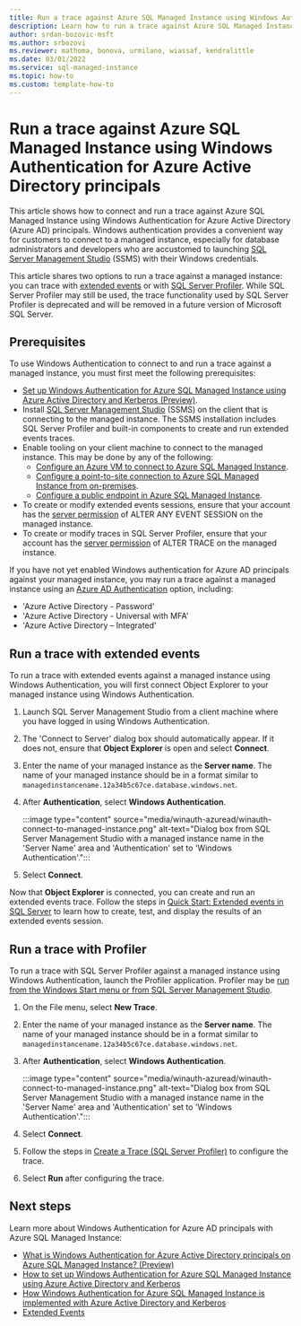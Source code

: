 ```yaml
---
title: Run a trace against Azure SQL Managed Instance using Windows Authentication for Azure Active Directory principals
description: Learn how to run a trace against Azure SQL Managed Instance using Authentication for Azure Active Directory principals
author: srdan-bozovic-msft
ms.author: srbozovi
ms.reviewer: mathoma, bonova, urmilano, wiassaf, kendralittle
ms.date: 03/01/2022
ms.service: sql-managed-instance
ms.topic: how-to
ms.custom: template-how-to
---
```


# Run a trace against Azure SQL Managed Instance using Windows Authentication for Azure Active Directory principals

This article shows how to connect and run a trace against Azure SQL Managed Instance using Windows Authentication for Azure Active Directory (Azure AD) principals. Windows authentication provides a convenient way for customers to connect to a managed instance, especially for database administrators and developers who are accustomed to launching [SQL Server Management Studio](/sql/ssms/download-sql-server-management-studio-ssms) (SSMS) with their Windows credentials.

This article shares two options to run a trace against a managed instance: you can trace with [extended events](/sql/relational-databases/extended-events/extended-events) or with  [SQL Server Profiler](/sql/tools/sql-server-profiler/sql-server-profiler). While SQL Server Profiler may still be used, the trace functionality used by SQL Server Profiler is deprecated and will be removed in a future version of Microsoft SQL Server.

## Prerequisites

To use Windows Authentication to connect to and run a trace against a managed instance, you must first meet the following prerequisites:

- [Set up Windows Authentication for Azure SQL Managed Instance using Azure Active Directory and Kerberos (Preview)](winauth-azuread-setup.md).
- Install [SQL Server Management Studio](/sql/ssms/download-sql-server-management-studio-ssms) (SSMS) on the client that is connecting to the managed instance. The SSMS installation includes SQL Server Profiler and built-in components to create and run extended events traces.
- Enable tooling on your client machine to connect to the managed instance. This may be done by any of the following:
    - [Configure an Azure VM to connect to Azure SQL Managed Instance](connect-vm-instance-configure.md).
    - [Configure a point-to-site connection to Azure SQL Managed Instance from on-premises](point-to-site-p2s-configure.md).
    - [Configure a public endpoint in Azure SQL Managed Instance](public-endpoint-configure.md).
- To create or modify extended events sessions, ensure that your account has the [server permission](/sql/t-sql/statements/grant-server-permissions-transact-sql) of ALTER ANY EVENT SESSION on the managed instance.
- To create or modify traces in SQL Server Profiler, ensure that your account has the [server permission](/sql/t-sql/statements/grant-server-permissions-transact-sql) of ALTER TRACE on the managed instance.

If you have not yet enabled Windows authentication for Azure AD principals against your managed instance, you may run a trace against a managed instance using an [Azure AD Authentication](../database/authentication-aad-overview.md) option, including:

- 'Azure Active Directory - Password'
- 'Azure Active Directory - Universal with MFA'
- 'Azure Active Directory – Integrated'

## Run a trace with extended events

To run a trace with extended events against a managed instance using Windows Authentication, you will first connect Object Explorer to your managed instance using Windows Authentication.

1. Launch SQL Server Management Studio from a client machine where you have logged in using Windows Authentication.
1. The 'Connect to Server' dialog box should automatically appear. If it does not, ensure that **Object Explorer** is open and select **Connect**.
1. Enter the name of your managed instance as the **Server name**. The name of your managed instance should be in a format similar to `managedinstancename.12a34b5c67ce.database.windows.net`.
1. After **Authentication**, select **Windows Authentication**.

    :::image type="content" source="media/winauth-azuread/winauth-connect-to-managed-instance.png" alt-text="Dialog box from SQL Server Management Studio with a managed instance name in the 'Server Name' area and 'Authentication' set to 'Windows Authentication'.":::
    
1. Select **Connect**.

Now that **Object Explorer** is connected, you can create and run an extended events trace. Follow the steps in [Quick Start: Extended events in SQL Server](/sql/relational-databases/extended-events/quick-start-extended-events-in-sql-server) to learn how to create, test, and display the results of an extended events session.

## Run a trace with Profiler 

To run a trace with SQL Server Profiler against a managed instance using Windows Authentication, launch the Profiler application. Profiler may be [run from the Windows Start menu or from SQL Server Management Studio](/sql/tools/sql-server-profiler/start-sql-server-profiler).

1. On the File menu, select **New Trace**.
1. Enter the name of your managed instance as the **Server name**. The name of your managed instance should be in a format similar to `managedinstancename.12a34b5c67ce.database.windows.net`.
1. After **Authentication**, select **Windows Authentication**.

    :::image type="content" source="media/winauth-azuread/winauth-connect-to-managed-instance.png" alt-text="Dialog box from SQL Server Management Studio with a managed instance name in the 'Server Name' area and 'Authentication' set to 'Windows Authentication'.":::
    
1. Select **Connect**.
1. Follow the steps in [Create a Trace (SQL Server Profiler)](/sql/tools/sql-server-profiler/create-a-trace-sql-server-profiler) to configure the trace.
1. Select **Run** after configuring the trace.

## Next steps

Learn more about Windows Authentication for Azure AD principals with Azure SQL Managed Instance:

- [What is Windows Authentication for Azure Active Directory principals on Azure SQL Managed Instance? (Preview)](winauth-azuread-overview.md)
- [How to set up Windows Authentication for Azure SQL Managed Instance using Azure Active Directory and Kerberos](winauth-azuread-setup.md)
- [How Windows Authentication for Azure SQL Managed Instance is implemented with Azure Active Directory and Kerberos](winauth-implementation-aad-kerberos.md)
- [Extended Events](/sql/relational-databases/extended-events/extended-events)
